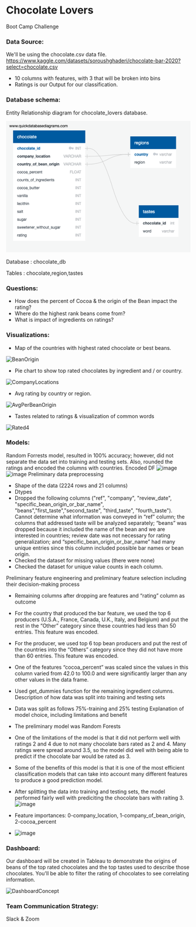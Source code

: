 # Chocolate Lovers
Boot Camp Challenge

### Data Source:
We'll be using the chocolate.csv data file.
https://www.kaggle.com/datasets/soroushghaderi/chocolate-bar-2020?select=chocolate.csv
* 10 columns with features, with 3 that will be broken into bins
* Ratings is our Output for our classification.

### Database schema:

Entity Relationship diagram for chocolate_lovers database. 

![main](resources/chocolate_lovers.png)

Database : chocolate_db

Tables : chocolate,region,tastes



### Questions:
* How does the percent of Cocoa & the origin of the Bean impact the rating?
* Where do the highest rank beans come from?
* What is impact of ingredients on ratings?

### Visualizations:
* Map of the countries with highest rated chocolate or best beans.

![BeanOrigin](https://user-images.githubusercontent.com/95837693/170155813-c01e5aee-7265-4589-99a6-c6e1b9ce8a97.PNG)

* Pie chart to show top rated chocolates by ingredient and / or country.

![CompanyLocations](https://user-images.githubusercontent.com/95837693/170157334-ef7facfe-1277-4636-89af-93ae712d7bd0.PNG)

* Avg rating by country or region.

![AvgPerBeanOrigin](https://user-images.githubusercontent.com/95837693/170157129-3a2d3bf5-80bf-42cb-a37c-342455084806.PNG)

* Tastes related to ratings & visualization of common words

![Rated4](https://user-images.githubusercontent.com/95837693/170157155-0f01b9d7-116d-45a3-91e3-aa2480da9bd6.png)

### Models:
Random Forrests model, resulted in 100% accuracy; however, did not separate the data set into training and testing sets. Also, rounded the ratings and encoded the columns with countries. 
Encoded DF
![image](https://user-images.githubusercontent.com/96098938/168457617-f5788bbd-b3d8-43a0-a168-a56abd86c9c6.png)
![image](https://user-images.githubusercontent.com/96098938/168457641-70682550-7c8b-471c-987e-42f384db6a73.png)
Preliminary data preprocessing
* Shape of the data (2224 rows and 21 columns)
* Dtypes
* Dropped the following columns ("ref", "company", "review_date", "specific_bean_origin_or_bar_name", "beans","first_taste","second_taste", "third_taste", "fourth_taste"). Cannot determine what information was conveyed in “ref” column; the columns that addressed taste will be analyzed separately; “beans” was dropped because it included the name of the bean and we are interested in countries;  review date was not necessary for rating generalization; and “specific_bean_origin_or_bar_name” had many unique entries since this column included possible bar names or bean origin. 
* Checked the dataset for missing values (there were none)
* Checked the dataset for unique value counts in each column. 

Preliminary feature engineering and preliminary feature selection including their decision-making process
* Remaining columns after dropping are features and “rating” column as outcome
* For the country that produced the bar feature, we used the top 6 producers (U.S.A., France, Canada, U.K., Italy, and Belgium) and put the rest in the “Other” category since these countries  had less than 50 entries. This feature was encoded. 
* For the producer, we used top 6 top bean producers and put the rest of the countries into the “Others” category since they did not have more than 60 entries. This feature was encoded. 
* One of the features “cocoa_percent” was scaled since the values in this column varied from 42.0 to 100.0 and were significantly larger than any other values in the data frame. 
* Used get_dummies function for the remaining ingredient columns.
Description of how data was split into training and testing sets 
* Data was split as follows 75%-training and 25% testing
Explanation of model choice, including limitations and benefit
* The preliminary model was Random Forests
* One of the limitations of the model is that it did not perform well with ratings 2 and 4 due to not many chocolate bars rated as 2 and 4. Many ratings were spread around 3.5, so the model did well with being able to predict if the chocolate bar would be rated as 3. 
* Some of the benefits of this model is that it is one of the most efficient classification models that can take into account many different features to produce a good prediction model.

* After splitting the data into training and testing sets, the model performed fairly well with prediciting the chocolate bars with raiting 3. 
![image](https://user-images.githubusercontent.com/96098938/169912601-bfee0455-62c6-4f43-8f74-4039e4cf980a.png)

* Feature importances: 0-company_location, 1-company_of_bean_origin, 2-cocoa_percent
* ![image](https://user-images.githubusercontent.com/96098938/169912873-739066b7-da8b-4a50-ab47-658fb0c64846.png)

### Dashboard:

Our dashboard will be created in Tableau to demonstrate the origins of beans of the top rated chocolates and the top tastes used to describe those chocolates. You'll be able to filter the rating of chocolates to see correlating information.

![DashboardConcept](https://user-images.githubusercontent.com/95837693/170155548-3870e81c-1744-47fd-b9d8-49f5180632eb.PNG)


### Team Communication Strategy:
Slack & Zoom
